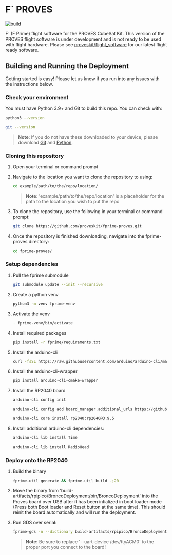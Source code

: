 # F´ PROVES
[![build](https://github.com/proveskit/fprime-proves/actions/workflows/build.yaml/badge.svg)](https://github.com/proveskit/fprime-proves/actions/workflows/build.yaml)

F´ (F Prime) flight software for the PROVES CubeSat Kit. This version of the PROVES flight software is under development and is not ready to be used with flight hardware. Please see [proveskit/flight_software](https://github.com/proveskit/flight_software/) for our latest flight ready software.

## Building and Running the Deployment

Getting started is easy! Please let us know if you run into any issues with the instructions below.

### Check your environment
You must have Python 3.9+ and Git to build this repo. You can check with:
```sh
python3 --version
```
```sh
git --version
```
> **Note**: If you do not have these downloaded to your device, please download [Git](https://git-scm.com/downloads) and [Python](https://www.python.org/downloads/).

### Cloning this repository
1. Open your terminal or command prompt
   
3. Navigate to the location you want to clone the repository to using:
   ```sh
   cd example/path/to/the/repo/location/
   ```
   > **Note**: 'example/path/to/the/repo/location' is a placeholder for the path to the location you wish to put the repo
   
4. To clone the repository, use the following in your terminal or command prompt:
   ```sh
   git clone https://github.com/proveskit/fprime-proves.git
   ```
5. Once the repository is finished downloading, navigate into the fprime-proves directory:
   ```sh
   cd fprime-proves/
   ```

### Setup dependencies

1. Pull the fprime submodule
   ```sh
   git submodule update --init --recursive
   ```
2. Create a python venv
   ```sh
   python3 -m venv fprime-venv
   ```
3. Activate the venv
   ```sh
   . fprime-venv/bin/activate
   ```
4. Install required packages
   ```sh
   pip install -r fprime/requirements.txt
   ```
5. Install the arduino-cli
    ```sh
    curl -fsSL https://raw.githubusercontent.com/arduino/arduino-cli/master/install.sh | BINDIR=$VIRTUAL_ENV/bin sh
    ```
6. Install the arduino-cli-wrapper
   ```sh
   pip install arduino-cli-cmake-wrapper
   ```
7. Install the RP2040 board
    ```sh
    arduino-cli config init
    ```
    ```sh
    arduino-cli config add board_manager.additional_urls https://github.com/earlephilhower/arduino-pico/releases/download/global/package_rp2040_index.json
    ```
    ```sh
    arduino-cli core install rp2040:rp2040@3.9.5
    ```
8. Install additional arduino-cli dependencies:
    ```sh
    arduino-cli lib install Time
    ```
    ```sh
    arduino-cli lib install RadioHead
    ```

### Deploy onto the RP2040
1. Build the binary
   ```sh
   fprime-util generate && fprime-util build -j20
   ```
2. Move the binary from 'build-artifacts/rpipico/BroncoDeployment/bin/BroncoDeployment' into the Proves board over USB after it has been intialized in boot loader mode (Press both Boot loader and Reset button at the same time). This should reinit the board automatically and will run the deployment.

3. Run GDS over serial:
   ```sh
   fprime-gds -n --dictionary build-artifacts/rpipico/BroncoDeployment/dict/BroncoDeploymentTopologyAppDictionary.xml --comm-adapter uart --uart-baud 115200 --uart-device /dev/ttyACM0 --output-unframed-data -
   ```
    > **Note:** Be sure to replace '--uart-device /dev/ttyACM0' to the proper port you connect to the board!
